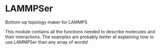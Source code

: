# LAMMPSer
Bottom-up topology maker for LAMMPS

This module contains all the functions needed to describe molecules and their interactions.
The examples are probably better at explaining how to use LAMMPSer than any array of words!

